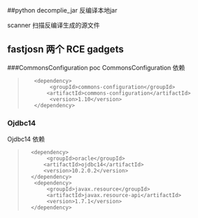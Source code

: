 
##python
decomplie_jar 反编译本地jar

scanner 扫描反编译生成的源文件

## fastjosn 两个 RCE gadgets

###CommonsConfiguration poc
CommonsConfiguration 依赖
>        <dependency>
>             <groupId>commons-configuration</groupId>
>            <artifactId>commons-configuration</artifactId>
>             <version>1.10</version>
>        </dependency>

### Ojdbc14
Ojdbc14 依赖

>       <dependency>
>            <groupId>oracle</groupId>
>           <artifactId>ojdbc14</artifactId>
>           <version>10.2.0.2</version>
>       </dependency>
>        <dependency>
>            <groupId>javax.resource</groupId>
>            <artifactId>javax.resource-api</artifactId>
>            <version>1.7.1</version>
>       </dependency>